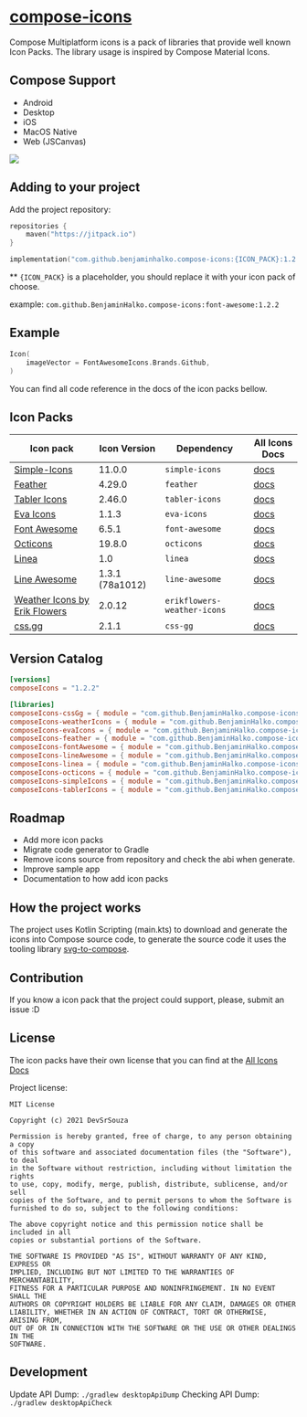 # [compose-icons](https://github.com/DevSrSouza/compose-icons)

Compose Multiplatform icons is a pack of libraries that provide well known Icon Packs. The library usage is inspired by Compose Material Icons.

## Compose Support
- Android
- Desktop
- iOS
- MacOS Native
- Web (JSCanvas)

![](https://user-images.githubusercontent.com/29736164/111044124-6b131080-8425-11eb-9b03-0d3b409377a5.png)

## Adding to your project

Add the project repository:
```kotlin
repositories {
    maven("https://jitpack.io")
}
```

```kotlin
implementation("com.github.benjaminhalko.compose-icons:{ICON_PACK}:1.2.2")
```

** `{ICON_PACK}` is a placeholder, you should replace it with your icon pack of choose.

example: `com.github.BenjaminHalko.compose-icons:font-awesome:1.2.2`

## Example

```kotlin
Icon(
    imageVector = FontAwesomeIcons.Brands.Github,
)
```

You can find all code reference in the docs of the icon packs bellow.

## Icon Packs

| Icon pack | Icon Version | Dependency | All Icons Docs |
| --- | --- | --- | --- |
| [Simple-Icons](https://simpleicons.org/) | 11.0.0 | `simple-icons` | [docs](simple-icons/DOCUMENTATION.md) |
| [Feather](https://feathericons.com/) | 4.29.0 | `feather` | [docs](feather/DOCUMENTATION.md) |
| [Tabler Icons](https://tabler-icons.io/) | 2.46.0 | `tabler-icons` | [docs](tabler-icons/DOCUMENTATION.md) |
| [Eva Icons](https://akveo.github.io/eva-icons/#/) | 1.1.3 | `eva-icons` | [docs](eva-icons/DOCUMENTATION.md) |
| [Font Awesome](https://fontawesome.com/) | 6.5.1 | `font-awesome` | [docs](font-awesome/DOCUMENTATION.md) |
| [Octicons](https://primer.style/octicons/) | 19.8.0 | `octicons` | [docs](octicons/DOCUMENTATION.md) |
| [Linea](http://www.linea.io/) | 1.0 | `linea` | [docs](linea/DOCUMENTATION.md) |
| [Line Awesome](https://icons8.com/line-awesome) | 1.3.1 (78a1012) | `line-awesome` | [docs](line-awesome/DOCUMENTATION.md) |
| [Weather Icons by Erik Flowers](https://github.com/erikflowers/weather-icons) | 2.0.12 | `erikflowers-weather-icons` | [docs](erikflowers-weather-icons/DOCUMENTATION.md) |
| [css.gg](https://css.gg/) | 2.1.1 | `css-gg` | [docs](css-gg/DOCUMENTATION.md) |

## Version Catalog

```toml
[versions]
composeIcons = "1.2.2"

[libraries]
composeIcons-cssGg = { module = "com.github.BenjaminHalko.compose-icons:css-gg", version.ref = "composeIcons" }
composeIcons-weatherIcons = { module = "com.github.BenjaminHalko.compose-icons:erikflowers-weather-icons", version.ref = "composeIcons" }
composeIcons-evaIcons = { module = "com.github.BenjaminHalko.compose-icons:eva-icons", version.ref = "composeIcons" }
composeIcons-feather = { module = "com.github.BenjaminHalko.compose-icons:feather", version.ref = "composeIcons" }
composeIcons-fontAwesome = { module = "com.github.BenjaminHalko.compose-icons:font-awesome", version.ref = "composeIcons" }
composeIcons-lineAwesome = { module = "com.github.BenjaminHalko.compose-icons:line-awesome", version.ref = "composeIcons" }
composeIcons-linea = { module = "com.github.BenjaminHalko.compose-icons:linea", version.ref = "composeIcons" }
composeIcons-octicons = { module = "com.github.BenjaminHalko.compose-icons:octicons", version.ref = "composeIcons" }
composeIcons-simpleIcons = { module = "com.github.BenjaminHalko.compose-icons:simple-icons", version.ref = "composeIcons" }
composeIcons-tablerIcons = { module = "com.github.BenjaminHalko.compose-icons:tabler-icons", version.ref = "composeIcons" }
```

## Roadmap
- Add more icon packs
- Migrate code generator to Gradle
- Remove icons source from repository and check the abi when generate.
- Improve sample app
- Documentation to how add icon packs

## How the project works

The project uses Kotlin Scripting (main.kts) to download and generate the icons into Compose source code, to generate the source code it uses the tooling library [svg-to-compose](https://github.com/DevSrSouza/svg-to-compose).

## Contribution

If you know a icon pack that the project could support, please, submit an issue :D

## License

The icon packs have their own license that you can find at the [All Icons Docs](#Icon-Packs)

Project license:
```
MIT License

Copyright (c) 2021 DevSrSouza

Permission is hereby granted, free of charge, to any person obtaining a copy
of this software and associated documentation files (the "Software"), to deal
in the Software without restriction, including without limitation the rights
to use, copy, modify, merge, publish, distribute, sublicense, and/or sell
copies of the Software, and to permit persons to whom the Software is
furnished to do so, subject to the following conditions:

The above copyright notice and this permission notice shall be included in all
copies or substantial portions of the Software.

THE SOFTWARE IS PROVIDED "AS IS", WITHOUT WARRANTY OF ANY KIND, EXPRESS OR
IMPLIED, INCLUDING BUT NOT LIMITED TO THE WARRANTIES OF MERCHANTABILITY,
FITNESS FOR A PARTICULAR PURPOSE AND NONINFRINGEMENT. IN NO EVENT SHALL THE
AUTHORS OR COPYRIGHT HOLDERS BE LIABLE FOR ANY CLAIM, DAMAGES OR OTHER
LIABILITY, WHETHER IN AN ACTION OF CONTRACT, TORT OR OTHERWISE, ARISING FROM,
OUT OF OR IN CONNECTION WITH THE SOFTWARE OR THE USE OR OTHER DEALINGS IN THE
SOFTWARE.

```

## Development

Update API Dump: `./gradlew desktopApiDump`
Checking API Dump: `./gradlew desktopApiCheck`
